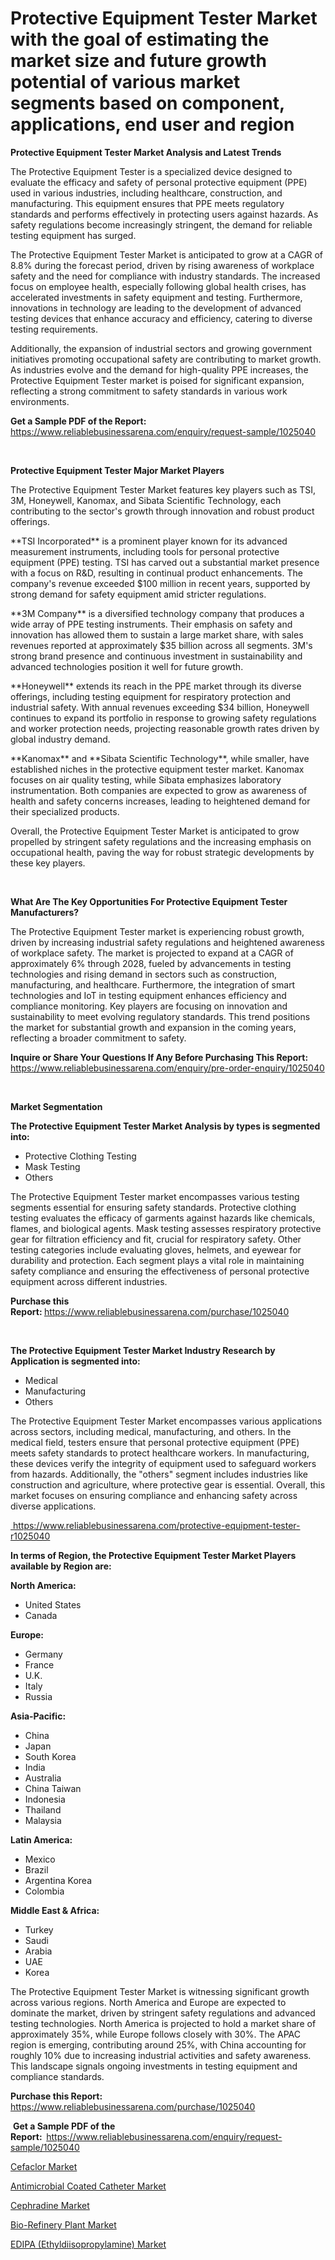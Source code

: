 <p><h1>Protective Equipment Tester Market with the goal of estimating the market size and future growth potential of various market segments based on component, applications, end user and region</h1></p><p><strong>Protective Equipment Tester Market Analysis and Latest Trends</strong></p>
<p><p>The Protective Equipment Tester is a specialized device designed to evaluate the efficacy and safety of personal protective equipment (PPE) used in various industries, including healthcare, construction, and manufacturing. This equipment ensures that PPE meets regulatory standards and performs effectively in protecting users against hazards. As safety regulations become increasingly stringent, the demand for reliable testing equipment has surged.</p><p>The Protective Equipment Tester Market is anticipated to grow at a CAGR of 8.8% during the forecast period, driven by rising awareness of workplace safety and the need for compliance with industry standards. The increased focus on employee health, especially following global health crises, has accelerated investments in safety equipment and testing. Furthermore, innovations in technology are leading to the development of advanced testing devices that enhance accuracy and efficiency, catering to diverse testing requirements. </p><p>Additionally, the expansion of industrial sectors and growing government initiatives promoting occupational safety are contributing to market growth. As industries evolve and the demand for high-quality PPE increases, the Protective Equipment Tester market is poised for significant expansion, reflecting a strong commitment to safety standards in various work environments.</p></p>
<p><strong>Get a Sample PDF of the Report:&nbsp;</strong> <a href="https://www.reliablebusinessarena.com/enquiry/request-sample/1025040">https://www.reliablebusinessarena.com/enquiry/request-sample/1025040</a></p>
<p>&nbsp;</p>
<p><strong>Protective Equipment Tester Major Market Players</strong></p>
<p><p>The Protective Equipment Tester Market features key players such as TSI, 3M, Honeywell, Kanomax, and Sibata Scientific Technology, each contributing to the sector's growth through innovation and robust product offerings.</p><p>**TSI Incorporated** is a prominent player known for its advanced measurement instruments, including tools for personal protective equipment (PPE) testing. TSI has carved out a substantial market presence with a focus on R&D, resulting in continual product enhancements. The company's revenue exceeded $100 million in recent years, supported by strong demand for safety equipment amid stricter regulations.</p><p>**3M Company** is a diversified technology company that produces a wide array of PPE testing instruments. Their emphasis on safety and innovation has allowed them to sustain a large market share, with sales revenues reported at approximately $35 billion across all segments. 3M's strong brand presence and continuous investment in sustainability and advanced technologies position it well for future growth.</p><p>**Honeywell** extends its reach in the PPE market through its diverse offerings, including testing equipment for respiratory protection and industrial safety. With annual revenues exceeding $34 billion, Honeywell continues to expand its portfolio in response to growing safety regulations and worker protection needs, projecting reasonable growth rates driven by global industry demand.</p><p>**Kanomax** and **Sibata Scientific Technology**, while smaller, have established niches in the protective equipment tester market. Kanomax focuses on air quality testing, while Sibata emphasizes laboratory instrumentation. Both companies are expected to grow as awareness of health and safety concerns increases, leading to heightened demand for their specialized products.</p><p>Overall, the Protective Equipment Tester Market is anticipated to grow propelled by stringent safety regulations and the increasing emphasis on occupational health, paving the way for robust strategic developments by these key players.</p></p>
<p>&nbsp;</p>
<p><strong>What Are The Key Opportunities For Protective Equipment Tester Manufacturers?</strong></p>
<p><p>The Protective Equipment Tester market is experiencing robust growth, driven by increasing industrial safety regulations and heightened awareness of workplace safety. The market is projected to expand at a CAGR of approximately 6% through 2028, fueled by advancements in testing technologies and rising demand in sectors such as construction, manufacturing, and healthcare. Furthermore, the integration of smart technologies and IoT in testing equipment enhances efficiency and compliance monitoring. Key players are focusing on innovation and sustainability to meet evolving regulatory standards. This trend positions the market for substantial growth and expansion in the coming years, reflecting a broader commitment to safety.</p></p>
<p><strong>Inquire or Share Your Questions If Any Before Purchasing This Report:</strong> <a href="https://www.reliablebusinessarena.com/enquiry/pre-order-enquiry/1025040">https://www.reliablebusinessarena.com/enquiry/pre-order-enquiry/1025040</a></p>
<p>&nbsp;</p>
<p><strong>Market Segmentation</strong></p>
<p><strong>The Protective Equipment Tester Market Analysis by types is segmented into:</strong></p>
<p><ul><li>Protective Clothing Testing</li><li>Mask Testing</li><li>Others</li></ul></p>
<p><p>The Protective Equipment Tester market encompasses various testing segments essential for ensuring safety standards. Protective clothing testing evaluates the efficacy of garments against hazards like chemicals, flames, and biological agents. Mask testing assesses respiratory protective gear for filtration efficiency and fit, crucial for respiratory safety. Other testing categories include evaluating gloves, helmets, and eyewear for durability and protection. Each segment plays a vital role in maintaining safety compliance and ensuring the effectiveness of personal protective equipment across different industries.</p></p>
<p><strong>Purchase this Report:&nbsp;</strong><a href="https://www.reliablebusinessarena.com/purchase/1025040">https://www.reliablebusinessarena.com/purchase/1025040</a></p>
<p>&nbsp;</p>
<p><strong>The Protective Equipment Tester Market Industry Research by Application is segmented into:</strong></p>
<p><ul><li>Medical</li><li>Manufacturing</li><li>Others</li></ul></p>
<p><p>The Protective Equipment Tester Market encompasses various applications across sectors, including medical, manufacturing, and others. In the medical field, testers ensure that personal protective equipment (PPE) meets safety standards to protect healthcare workers. In manufacturing, these devices verify the integrity of equipment used to safeguard workers from hazards. Additionally, the "others" segment includes industries like construction and agriculture, where protective gear is essential. Overall, this market focuses on ensuring compliance and enhancing safety across diverse applications.</p></p>
<p><a href="https://www.reliablebusinessarena.com/protective-equipment-tester-r1025040">&nbsp;https://www.reliablebusinessarena.com/protective-equipment-tester-r1025040</a></p>
<p><strong>In terms of Region, the Protective Equipment Tester Market Players available by Region are:</strong></p>
<p>
    <p> <strong> North America: </strong>
        <ul>
            <li>United States</li>
            <li>Canada</li>
        </ul>
        </p> 
    <p> <strong> Europe: </strong>
        <ul>
            <li>Germany</li>
            <li>France</li>
            <li>U.K.</li>
            <li>Italy</li>
            <li>Russia</li>
        </ul>
        </p> 
    <p> <strong> Asia-Pacific: </strong>
        <ul>
            <li>China</li>
            <li>Japan</li>
            <li>South Korea</li>
            <li>India</li>
            <li>Australia</li>
            <li>China Taiwan</li>
            <li>Indonesia</li>
            <li>Thailand</li>
            <li>Malaysia</li>
        </ul>
        </p> 
    <p> <strong> Latin America: </strong>
        <ul>
            <li>Mexico</li>
            <li>Brazil</li>
            <li>Argentina Korea</li>
            <li>Colombia</li>
        </ul>
        </p> 
    <p> <strong> Middle East & Africa: </strong>
        <ul>
            <li>Turkey</li>
            <li>Saudi</li>
            <li>Arabia</li>
            <li>UAE</li>
            <li>Korea</li>
        </ul>
    </p>
    </p>
<p><p>The Protective Equipment Tester Market is witnessing significant growth across various regions. North America and Europe are expected to dominate the market, driven by stringent safety regulations and advanced testing technologies. North America is projected to hold a market share of approximately 35%, while Europe follows closely with 30%. The APAC region is emerging, contributing around 25%, with China accounting for roughly 10% due to increasing industrial activities and safety awareness. This landscape signals ongoing investments in testing equipment and compliance standards.</p></p>
<p><strong>Purchase this Report: </strong><a href="https://www.reliablebusinessarena.com/purchase/1025040">https://www.reliablebusinessarena.com/purchase/1025040</a></p>
<p>&nbsp;<strong>Get a Sample PDF of the Report:&nbsp;&nbsp;</strong><a href="https://www.reliablebusinessarena.com/enquiry/request-sample/1025040">https://www.reliablebusinessarena.com/enquiry/request-sample/1025040</a></p>
<p><strong></strong></p>
<p><p><a href="https://www.linkedin.com/pulse/how-regional-global-trends-shaping-cefaclor-market-year-7nc4f?trackingId=drueM2AlQ6aWJaGT%2FDZ3yw%3D%3D">Cefaclor Market</a></p><p><a href="https://github.com/napierswinnyfg/Market-Research-Report-List-1/blob/main/antimicrobial-coated-catheter-market.md">Antimicrobial Coated Catheter Market</a></p><p><a href="https://www.linkedin.com/pulse/cephradine-market-outlook-complete-industry-analysis-2024-8myhf?trackingId=DHXF8a9DTa%2BuG%2BGNmRRYsQ%3D%3D">Cephradine Market</a></p><p><a href="https://issuu.com/reportprime-2/docs/bio-refinery-plant-market-size-2030_dae4a077e60a81">Bio-Refinery Plant Market</a></p><p><a href="https://issuu.com/reportprime-2/docs/edipa-ethyldiisopropylamine-market-_2695eb25be260f">EDIPA (Ethyldiisopropylamine) Market</a></p></p>